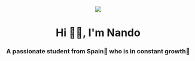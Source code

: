 <div id="header" align="center">
    <img src="https://giphy.com/embed/VJxNm7zrm3K4E.gif">
    <h1 align="center">Hi 👋🏼, I'm Nando</h1>
    <h3 align="center">A passionate student from Spain🥘 who is in constant growth🌱</h3>
</div>
